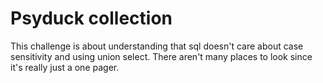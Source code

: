 # Psyduck collection

This challenge is about understanding that sql doesn't care about case sensitivity and using union select. There aren't many places to look since it's really just a one pager.